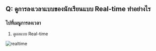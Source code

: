 ## Q: ดูการลงเวลาแบบของนักเรียนแบบ Real-time ทำอย่างไร

### ไปที่เมนูการลงเวลา

1.  ดูผลแบบ Real-time

![realtime](/img/manual/faq/8.jpg)

